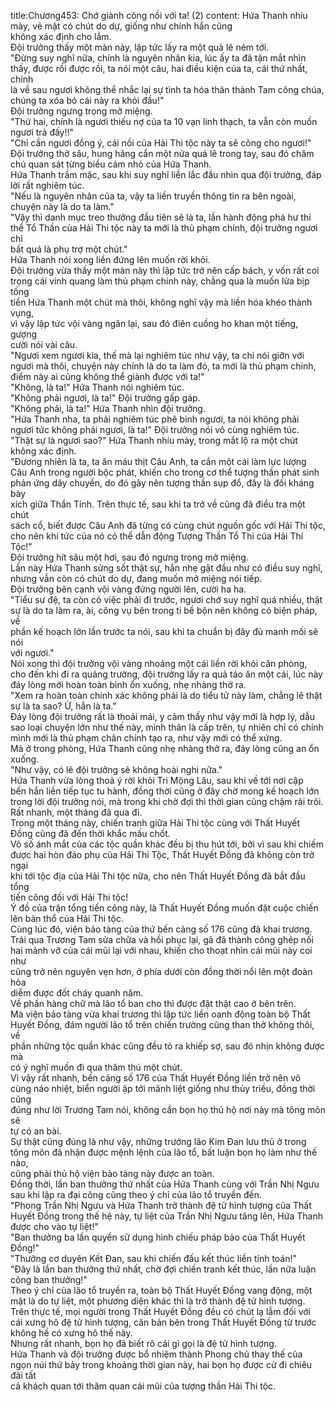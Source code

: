title:Chương453: Chớ giành cõng nồi với ta! (2)
content:
Hứa Thanh nhíu mày, vẻ mặt có chút do dự, giống như chính hắn cũng<br>không xác định cho lắm.<br>Đội trưởng thấy một màn này, lập tức lấy ra một quả lê ném tới.<br>"Đừng suy nghĩ nữa, chính là nguyên nhân kia, lúc ấy ta đã tận mắt nhìn<br>thấy, được rồi được rồi, ta nói một câu, hai điều kiện của ta, cái thứ nhất, chính<br>là về sau ngươi không thể nhắc lại sự tình ta hóa thân thành Tam công chúa,<br>chúng ta xóa bỏ cái này ra khỏi đầu!"<br>Đội trưởng ngưng trọng mở miệng.<br>"Thứ hai, chính là ngươi thiếu nợ của ta 10 vạn linh thạch, ta vẫn còn muốn<br>ngươi trả đấy!!"<br>"Chỉ cần ngươi đồng ý, cái nồi của Hải Thi tộc này ta sẽ cõng cho ngươi!"<br>Đội trưởng thở sâu, hung hăng cắn một nửa quả lê trong tay, sau đó chăm<br>chú quan sát từng biểu cảm nhỏ của Hứa Thanh.<br>Hứa Thanh trầm mặc, sau khi suy nghĩ liền lắc đầu nhìn qua đội trưởng, đáp<br>lời rất nghiêm túc.<br>"Nếu là nguyên nhân của ta, vậy ta liền truyền thông tin ra bên ngoài,<br>chuyện này là do ta làm."<br>"Vậy thì danh mục treo thưởng đầu tiên sẽ là ta, lần hành động phá hư thi<br>thể Tổ Thần của Hải Thi tộc này ta mới là thủ phạm chính, đội trưởng ngươi chỉ<br>bất quá là phụ trợ một chút."<br>Hứa Thanh nói xong liền đứng lên muốn rời khỏi.<br>Đội trưởng vừa thấy một màn này thì lập tức trở nên cấp bách, y vốn rất coi<br>trọng cái vinh quang làm thủ phạm chính này, chẳng qua là muốn lừa bịp tống<br>tiền Hứa Thanh một chút mà thôi, không nghĩ vậy mà liền hóa khéo thành vụng,<br>vì vậy lập tức vội vàng ngăn lại, sau đó điên cuồng ho khan một tiếng, gượng<br>cười nói vài câu.<br>"Ngươi xem ngươi kìa, thế mà lại nghiêm túc như vậy, ta chỉ nói giỡn với<br>ngươi mà thôi, chuyện này chính là do ta làm đó, ta mới là thủ phạm chính,<br>điểm này ai cũng không thể giành được với ta!"<br>"Không, là ta!" Hứa Thanh nói nghiêm túc.<br>"Không phải ngươi, là ta!" Đội trưởng gấp gáp.<br>"Không phải, là ta!" Hứa Thanh nhìn đội trưởng.<br>"Hứa Thanh nha, ta phải nghiêm túc phê bình ngươi, ta nói không phải<br>ngươi tức không phải ngươi, là ta!" Đội trưởng nói vô cùng nghiêm túc.<br>"Thật sự là ngươi sao?" Hứa Thanh nhíu mày, trong mắt lộ ra một chút<br>không xác định.<br>"Đương nhiên là ta, ta ăn máu thịt Câu Anh, ta cắn một cái làm lực lượng<br>Câu Anh trong người bộc phát, khiến cho trong cơ thể tượng thần phát sinh<br>phản ứng dây chuyền, do đó gây nên tượng thần sụp đổ, đây là đối kháng bày<br>xích giữa Thần Tính. Trên thực tế, sau khi ta trở về cũng đã điều tra một chút<br>sách cổ, biết được Câu Anh đã từng có cùng chút nguồn gốc với Hải Thi tộc,<br>cho nên khí tức của nó có thể dẫn động Tượng Thần Tổ Thi của Hải Thi Tộc!"<br>Đội trưởng hít sâu một hơi, sau đó ngưng trọng mở miệng.<br>Lần này Hứa Thanh sửng sốt thật sự, hắn nhẹ gật đầu như có điều suy nghĩ,<br>nhưng vẫn còn có chút do dự, đang muốn mở miệng nói tiếp.<br>Đội trưởng bên cạnh vội vàng đứng người lên, cười ha ha.<br>"Tiểu sư đệ, ta còn có việc phải đi trước, ngươi chớ suy nghĩ quá nhiều, thật<br>sự là do ta làm ra, ài, công vụ bên trong ti bề bộn nên không có biện pháp, về<br>phần kế hoạch lớn lần trước ta nói, sau khi ta chuẩn bị đây đủ manh mối sẽ nói<br>với ngươi."<br>Nói xong thì đội trưởng vội vàng nhoáng một cái liền rời khỏi căn phòng,<br>cho đến khi đi ra quảng trường, đội trưởng lấy ra quả táo ăn một cái, lúc này<br>đáy lòng mới hoàn toàn bình ổn xuống, nhẹ nhàng thở ra.<br>"Xem ra hoàn toàn chính xác không phải là do tiểu tử này làm, chẳng lẽ thật<br>sự là ta sao? Ừ, hẳn là ta."<br>Đáy lòng đội trưởng rất là thoải mái, y cảm thấy như vậy mới là hợp lý, dẫu<br>sao loại chuyện lớn như thế này, mình thân là cấp trên, tự nhiên chỉ có chính<br>mình mới là thủ phạm chân chính tạo ra, như vậy mới có thể xứng.<br>Mà ở trong phòng, Hứa Thanh cũng nhẹ nhàng thở ra, đáy lòng cũng an ổn<br>xuống.<br>"Như vậy, có lẽ đội trưởng sẽ không hoài nghi nữa."<br>Hứa Thanh vừa lòng thoả ý rời khỏi Tri Mộng Lâu, sau khi về tới nơi cập<br>bến hắn liền tiếp tục tu hành, đồng thời cũng ở đây chờ mong kế hoạch lớn<br>trong lời đội trưởng nói, mà trong khi chờ đợi thì thời gian cũng chậm rãi trôi.<br>Rất nhanh, một tháng đã qua đi.<br>Trong một tháng này, chiến tranh giữa Hải Thi tộc cùng với Thất Huyết<br>Đồng cũng đã đến thời khắc mấu chốt.<br>Vô số ánh mắt của các tộc quần khác đều bị thu hút tới, bởi vì sau khi chiếm<br>được hai hòn đảo phụ của Hải Thi Tộc, Thất Huyết Đồng đã không còn trở ngại<br>khi tới tộc địa của Hải Thi tộc nữa, cho nên Thất Huyết Đồng đã bắt đầu tổng<br>tiến công đối với Hải Thi tộc!<br>Ý đồ của trận tổng tiến công này, là Thất Huyết Đồng muốn đặt cuộc chiến<br>lên bản thổ của Hải Thi tộc.<br>Cùng lúc đó, viện bảo tàng của thứ bến cảng số 176 cũng đã khai trương.<br>Trải qua Trương Tam sửa chữa và hồi phục lại, gã đã thành công ghép nối<br>hai mảnh vỡ của cái mũi lại với nhau, khiến cho thoạt nhìn cái mũi này coi như<br>cũng trở nên nguyên vẹn hơn, ở phía dưới còn đồng thời nổi lên một đoàn hỏa<br>diễm được đốt cháy quanh năm.<br>Về phần hàng chữ mà lão tổ ban cho thì được đặt thật cao ở bên trên.<br>Mà viện bảo tàng vừa khai trương thì lập tức liền oanh động toàn bộ Thất<br>Huyết Đồng, đám người lão tổ trên chiến trường cũng than thở không thôi, về<br>phần những tộc quần khác cũng đều tỏ ra khiếp sợ, sau đó nhịn không được mà<br>có ý nghĩ muốn đi qua thăm thú một chút.<br>Vì vậy rất nhanh, bến cảng số 176 của Thất Huyết Đồng liền trở nên vô<br>cùng náo nhiệt, biển người ập tới mãnh liệt giống như thủy triều, đồng thời cũng<br>đúng như lời Trương Tam nói, không cần bọn họ thủ hộ nơi này mà tông môn sẽ<br>tự có an bài.<br>Sự thật cũng đúng là như vậy, những trưởng lão Kim Đan lưu thủ ở trong<br>tông môn đã nhận được mệnh lệnh của lão tổ, bất luận bọn họ làm như thế nào,<br>cũng phải thủ hộ viện bảo tàng này được an toàn.<br>Đồng thời, lần ban thưởng thứ nhất của Hứa Thanh cùng với Trần Nhị Ngưu<br>sau khi lập ra đại công cũng theo ý chỉ của lão tổ truyền đến.<br>"Phong Trần Nhị Ngưu và Hứa Thanh trở thành đệ tử hình tượng của Thất<br>Huyết Đồng trong thế hệ này, tự liệt của Trần Nhị Ngưu tăng lên, Hứa Thanh<br>được cho vào tự liệt!"<br>"Ban thưởng ba lần quyền sử dụng hình chiếu pháp bảo của Thất Huyết<br>Đồng!"<br>"Thưởng cơ duyên Kết Đan, sau khi chiến đấu kết thúc liền tính toán!"<br>"Đây là lần ban thưởng thứ nhất, chờ đợi chiến tranh kết thúc, lần nữa luận<br>công ban thưởng!"<br>Theo ý chỉ của lão tổ truyền ra, toàn bộ Thất Huyết Đồng vang động, một<br>mặt là do tự liệt, một phương diện khác thì là trở thành đệ tử hình tượng.<br>Trên thực tế, mọi người trong Thất Huyết Đồng đều có chút lạ lẫm đối với<br>cái xưng hô đệ tử hình tượng, căn bản bên trong Thất Huyết Đồng từ trước<br>không hề có xưng hô thế này.<br>Nhưng rất nhanh, bọn họ đã biết rõ cái gì gọi là đệ tử hình tượng.<br>Hứa Thanh và đội trưởng được bổ nhiệm thành Phong chủ thay thế của<br>ngọn núi thứ bảy trong khoảng thời gian này, hai bọn họ được cử đi chiêu đãi tất<br>cả khách quan tới thăm quan cái mũi của tượng thần Hải Thi tộc.